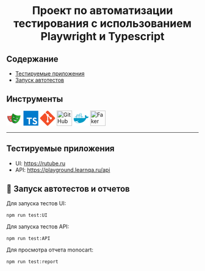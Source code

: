 <h1 align="center">Проект по автоматизации тестирования с использованием Playwright и Typescript</h1>

## Содержание

- <a href="#apps">Тестируемые приложения</a>
- <a href="#autotests">Запуск автотестов</a>

## Инструменты

<p>
  <img src="https://github.com/devicons/devicon/blob/master/icons/playwright/playwright-original.svg" title="Playwright" **alt="Playwright" width="40" height="40"/>
  <img src="https://github.com/devicons/devicon/blob/master/icons/typescript/typescript-plain.svg" title="Typescript" **alt="Typescript" width="40" height="40"/>
  <img src="https://github.com/devicons/devicon/blob/master/icons/git/git-original.svg" title="Git" **alt="Git" width="40" height="40"/>
  <img src="https://i.giphy.com/media/v1.Y2lkPTc5MGI3NjExMDdrcXF4am14YWVxeGp4MnJmMThjOThpcjQ5Zm50bXc3dHRyaXY5ZCZlcD12MV9pbnRlcm5hbF9naWZfYnlfaWQmY3Q9Zw/du3J3cXyzhj75IOgvA/giphy.gif" title="GitHub" **alt="GitHub" width="40" height="40"/>
  <img src="https://github.com/devicons/devicon/blob/master/icons/docker/docker-plain.svg" title="Docker" **alt="Docker" width="40" height="40"/>
  <img src="https://fakerjs.dev/logo.svg" title="Faker" **alt="Faker" width="40" height="40"/>

---

<a id="apps"></a>

## Тестируемые приложения

- UI: <https://rutube.ru>
- API: <https://playground.learnqa.ru/api>
  <a id="autotests"></a>

## 🚀 Запуск автотестов и отчетов

Для запуска тестов UI:

```
npm run test:UI
```

Для запуска тестов API:

```
npm run test:API
```

Для просмотра отчета monocart:

```
npm run test:report
```
